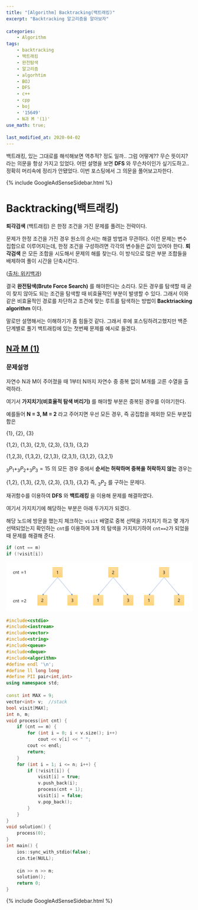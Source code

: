 ```yaml
---
title: "[Algorithm] Backtracking(백트래킹)"
excerpt: "Backtracking 알고리즘을 알아보자"

categories:
    - Algorithm
tags:
    - backtracking
    - 백트래킹
    - 완전탐색
    - 알고리즘
    - algorhtim
    - BOJ
    - DFS
    - c++
    - cpp  
    - boj
    - '15649'
    - N과 M '(1)'
use_math: true;

last_modified_at: 2020-04-02
--- 
```


백트래킹, 있는 그대로를 해석해보면 역추적? 정도 일까.. 그럼 어떻게?? 무슨 뜻이지? 라는 의문을 항상 가지고 있었다.  어떤 설명을 보면 **DFS** 와 무슨차이인가 싶기도하고.. 정확히 머리속에 정리가 안됐었다. 이번 포스팅에서 그 의문을 풀어보고자한다.  

{% include GoogleAdSenseSidebar.html %}  


# Backtracking(백트래킹)

**퇴각검색** (백트래킹) 은 한정 조건을 가진 문제를 풀려는 전략이다. 

문제가 한정 조건을 가진 경우 원소의 순서는 해결 방법과 무관하다. 이런 문제는 변수 집합으로 이루어지는데, 한정 조건을 구성하려면 각각의 변수들은 값이 있어야 한다. **퇴각검색** 은 모든 조합을 시도해서 문제의 해를 찾는다. 이 방식으로 많은 부분 조합들을 배제하여 풀이 시간을 단축시킨다. 

([출처: 위키백과]([https://ko.wikipedia.org/wiki/%ED%87%B4%EA%B0%81%EA%B2%80%EC%83%89](https://ko.wikipedia.org/wiki/퇴각검색)))  

결국 **완전탐색(Brute Force Search)** 를 해야한다는 소리다. 모든 경우를 탐색할 때 굳이 찾지 않아도 되는 조건을 탐색할 때 비효율적인 부분이 발생할 수 있다. 그래서 이와 같은 비효율적인 경로를 차단하고 조건에 맞는 루트를 탐색하는 방법이 **Backtriacking algorithm** 이다.  

말로만 설명해서는 이해하기가 좀 힘들것 같다. 그래서 후에 포스팅하려고했지만 백준 단계별로 풀기 백트래킹에 있는 첫번째 문제를 예시로 들겠다.

## [N과 M (1)](https://www.acmicpc.net/problem/15649)  

### 문제설명 

자연수 N과 M이 주어졌을 때 1부터 N까지 자연수 중 중복 없이 M개를 고른 수열을 출력하라.  

여기서 **가지치기(비효율적 탐색 버리기)** 를 해야할 부분은 중복된 경우를 이야기한다. 

예를들어 **N = 3, M = 2** 라고 주어지면 우선 모든 경우, 즉 공집합을 제외한 모든 부분집합은

{1}, {2}, {3}

{1,2}, {1,3}, {2,1}, {2,3}, {3,1}, {3,2}

{1,2,3}, {1,3,2}, {2,1,3}, {2,3,1}, {3,1,2}, {3,2,1}  

$_3P_1 + _3P_2 + _3P_3 = 15$  의 모든 경우 중에서 **순서는 허락하며 중복을 허락하지 않는** 경우는 

{1,2}, {1,3}, {2,1}, {2,3}, {3,1}, {3,2} 즉, $_3P_2$ 를 구하는 문제다.

재귀함수를 이용하여 **DFS** 와 **백트래킹** 을 이용해 문제를 해결하였다.  

여기서 가지치기에 해당하는 부분은  아래 두가지가 되겠다.

해당 노드에 방문을 했는지 체크하는 `visit` 배열로 중복 선택을 가지치기 하고 몇 개가 선택되었는지 확인하는 `cnt`를 이용하여 3개 의 탐색을 가지치기하여 `cnt==2`가 되었을 때 문제를 해결해 준다.

```cpp
if (cnt == m)
if (!visit[i])
```

![img01](/assets/Algorithm/2020-04-03-algorithm-backtracking-img01.png)
```cpp
#include<cstdio>
#include<iostream>
#include<vector>
#include<string>
#include<queue>
#include<deque>
#include<algorithm>
#define endl '\n';
#define ll long long
#define PII pair<int,int>
using namespace std;

const int MAX = 9;
vector<int> v;	//stack
bool visit[MAX];
int n, m;
void process(int cnt) {
	if (cnt == m) {
		for (int i = 0; i < v.size(); i++)
			cout << v[i] << " "; 
		cout << endl;
		return;
	}
	for (int i = 1; i <= n; i++) {
		if (!visit[i]) {
			visit[i] = true;
			v.push_back(i);
			process(cnt + 1);
			visit[i] = false;
			v.pop_back();
		}
	}
}
void solution() {
	process(0);
}
int main() {
	ios::sync_with_stdio(false);
	cin.tie(NULL);

	cin >> n >> m;
	solution();
	return 0;
}
```



{% include GoogleAdSenseSidebar.html %}  